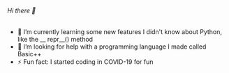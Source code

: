 ###### Hi there 👋

- 🌱 I’m currently learning some new features I didn't know about Python, like the __ repr__() method
- 🤔 I’m looking for help with a programming language I made called Basic++
- ⚡ Fun fact: I started coding in COVID-19 for fun
